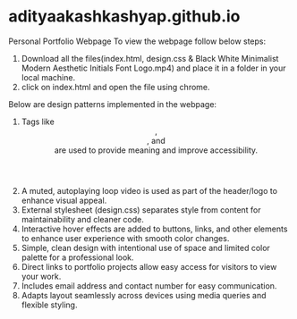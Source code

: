 # adityaakashkashyap.github.io
Personal Portfolio Webpage
To view the webpage follow below steps:
1. Download all the files(index.html, design.css & Black White Minimalist Modern Aesthetic Initials Font Logo.mp4) and place it in a folder in your local machine.
2. click on index.html and open the file using chrome.

Below are design patterns implemented in the webpage:
1. Tags like <header>, <section>, and <footer> are used to provide meaning and improve accessibility.
2. A muted, autoplaying loop video is used as part of the header/logo to enhance visual appeal.
3. External stylesheet (design.css) separates style from content for maintainability and cleaner code.
4. Interactive hover effects are added to buttons, links, and other elements to enhance user experience with smooth color changes.
5. Simple, clean design with intentional use of space and limited color palette for a professional look.
6. Direct links to portfolio projects allow easy access for visitors to view your work.
7. Includes email address and contact number for easy communication.
8. Adapts layout seamlessly across devices using media queries and flexible styling.







